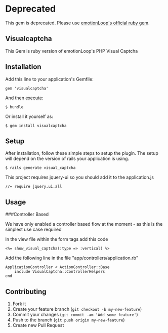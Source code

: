 # Deprecated

This gem is deprecated. Please use [emotionLoop's official ruby gem](https://github.com/emotionLoop/visualCaptcha-rubyGem).

## Visualcaptcha

This Gem is ruby version of emotionLoop's PHP Visual Captcha

## Installation

Add this line to your application's Gemfile:

    gem 'visualcaptcha'

And then execute:

    $ bundle

Or install it yourself as:

    $ gem install visualcaptcha

## Setup

After installation, follow these simple steps to setup the plugin. The setup will depend on the version of rails your application is using.

    $ rails generate visual_captcha

This project requires jquery-ui so you should add it to the application.js

    //= require jquery.ui.all

## Usage

###Controller Based

We have only enabled a controller based flow at the moment - as this is the simplest use case required

In the view file within the form tags add this code

    <%= show_visual_captcha(:type => :vertical) %>

Add the following line in the file "app/controllers/application.rb"

    ApplicationController < ActionController::Base
        include VisualCaptcha::ControllerHelpers
    end


## Contributing

1. Fork it
2. Create your feature branch (`git checkout -b my-new-feature`)
3. Commit your changes (`git commit -am 'Add some feature'`)
4. Push to the branch (`git push origin my-new-feature`)
5. Create new Pull Request

